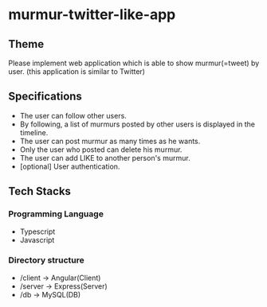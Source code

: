 # murmur-twitter-like-app

## Theme
Please implement web application which is able to show murmur(=tweet) by user. (this application is similar to Twitter)

## Specifications
* The user can follow other users.
* By following, a list of murmurs posted by other users is displayed in the timeline.
* The user can post murmur as many times as he wants.
* Only the user who posted can delete his murmur.
* The user can add LIKE to another person's murmur.
* [optional] User authentication.

## Tech Stacks
### Programming Language
* Typescript
* Javascript

### Directory structure
- /client -> Angular(Client)
- /server -> Express(Server)
- /db -> MySQL(DB)